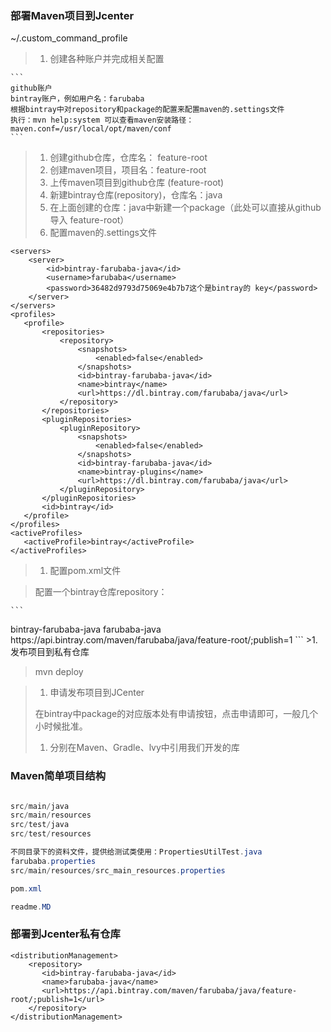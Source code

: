 ### 部署Maven项目到Jcenter
~/.custom_command_profile



>1. 创建各种账户并完成相关配置
>
	```
	github账户
	bintray账户，例如用户名：farubaba
	根据bintray中对repository和package的配置来配置maven的.settings文件
	执行：mvn help:system 可以查看maven安装路径：
	maven.conf=/usr/local/opt/maven/conf
	```
>1. 创建github仓库，仓库名： feature-root
>1. 创建maven项目，项目名：feature-root
>1. 上传maven项目到github仓库 (feature-root)
>1. 新建bintray仓库(repository)，仓库名：java
>1. 在上面创建的仓库：java中新建一个package（此处可以直接从github导入 feature-root）
>1. 配置maven的.settings文件
>
```
<servers>
	<server>
	    <id>bintray-farubaba-java</id>
	    <username>farubaba</username>
	    <password>36482d9793d75069e4b7b7这个是bintray的 key</password>
	</server>
</servers>  
<profiles>
   <profile>
       <repositories>
           <repository>
               <snapshots>
                   <enabled>false</enabled>
               </snapshots>
               <id>bintray-farubaba-java</id>
               <name>bintray</name>
               <url>https://dl.bintray.com/farubaba/java</url>
           </repository>
       </repositories>
       <pluginRepositories>
           <pluginRepository>
               <snapshots>
                   <enabled>false</enabled>
               </snapshots>
               <id>bintray-farubaba-java</id>
               <name>bintray-plugins</name>
               <url>https://dl.bintray.com/farubaba/java</url>
           </pluginRepository>
       </pluginRepositories>
       <id>bintray</id>
   </profile>
</profiles>
<activeProfiles>
   <activeProfile>bintray</activeProfile>
</activeProfiles>
```
>1. 配置pom.xml文件

>	配置一个bintray仓库repository：
>
	```
<distributionManagement>
		<repository>
		   <id>bintray-farubaba-java</id>
		   <name>farubaba-java</name>
		   <url>https://api.bintray.com/maven/farubaba/java/feature-root/;publish=1</url>
		</repository>
</distributionManagement>
```
>1. 发布项目到私有仓库

>	mvn deploy
	
>1. 申请发布项目到JCenter
>
>	在bintray中package的对应版本处有申请按钮，点击申请即可，一般几个小时候批准。
>
>1. 分别在Maven、Gradle、lvy中引用我们开发的库

### Maven简单项目结构

```java

src/main/java
src/main/resources
src/test/java
src/test/resources

不同目录下的资料文件，提供给测试类使用：PropertiesUtilTest.java
farubaba.properties		
src/main/resources/src_main_resources.properties

pom.xml

readme.MD

```

### 部署到Jcenter私有仓库

```
<distributionManagement>
	<repository>
	   <id>bintray-farubaba-java</id>
	   <name>farubaba-java</name>
	   <url>https://api.bintray.com/maven/farubaba/java/feature-root/;publish=1</url>
	</repository>
</distributionManagement>
```